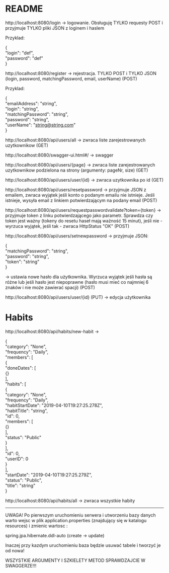 README  
======

http://localhost:8080/login -> logowanie. Obsługuję TYLKO requesty POST i przyjmuje TYLKO pliki JSON z loginem i haslem  
  
Przyklad:  
  
{  
"login": "def",  
"password": "def"  
}  
  
http://localhost:8080/register -> rejestracja. TYLKO POST i TYLKO JSON (login, password, matchingPassword, email, userName) (POST)  
  
  Przyklad:  
    
  {    
  "emailAddress": "string",    
  "login": "string",    
  "matchingPassword": "string",    
  "password": "string",    
  "userName": "string@string.com"    
}      
    
  
http://localhost:8080/api/users/all -> zwraca liste zarejestrowanych uzytkownikow (GET)  
  
http://localhost:8080/swagger-ui.html#/ -> swagger  
  
http://localhost:8080/api/users/{page} -> zwraca liste zarejestrowanych uzytkownikow podzielona na strony (argumenty: pageNr, size) (GET)  
  
http://localhost:8080/api/users/user/{id} -> zwraca uzytkownika po id (GET)    
  
http://localhost:8080/api/users/resetpassword -> przyjmuje JSON z emailem, zwraca wyjątek jeśli konto o podanym emailu nie istnieje. Jeśli istnieje, wysyła email z linkiem potwierdzającym na podany email (POST)
  
http://localhost:8080/api/users/requestpasswordvalidate?token={token} -> przyjmuje token z linku potwierdzającego jako parametr. Sprawdza czy token jest ważny (tokeny do resetu haseł mają ważność 15 minut), jeśli nie - wyrzuca wyjątek, jeśli tak - zwraca HttpStatus "OK" (POST)
  
http://localhost:8080/api/users/setnewpassword -> przyjmuje JSON:
  
  {    
    "matchingPassword": "string",    
    "password": "string",    
    "token": "string"    
  }    
    
-> ustawia nowe hasło dla użytkownika. Wyrzuca wyjątek jeśli hasła są różne lub jeśli hasło jest niepoprawne (hasło musi mieć co najmniej 6 znaków i nie może zawierać spacji) (POST)
  
http://localhost:8080/api/users/user/{id} (PUT) -> edycja użytkownika
  
    
      
Habits
======
    
http://localhost:8080/api/habits/new-habit -> 
  
  
  {    
    "category": "None",    
    "frequency": "Daily",    
    "members": [    
      {    
        "doneDates": [    
          {}    
        ],    
        "habits": [    
          {    
            "category": "None",    
            "frequency": "Daily",    
            "habitStartDate": "2019-04-10T19:27:25.278Z",    
            "habitTitle": "string",    
            "id": 0,    
            "members": [    
              {}    
            ],    
            "status": "Public"    
          }    
        ],    
        "id": 0,    
        "userID": 0    
      }    
    ],    
    "startDate": "2019-04-10T19:27:25.279Z",    
    "status": "Public",    
    "title": "string"    
  }    
        
   
http://localhost:8080/api/habits/all -> zwraca wszystkie habity
  
  
----------------------------------------------------------------------------------------------
UWAGA! Po pierwszym uruchomieniu serwera i utworzeniu bazy danych warto wejsc w plik application.properties (znajdujący się w katalogu resources) i zmienic wartosc :  
  
spring.jpa.hibernate.ddl-auto (create -> update)  
  
Inaczej przy kazdym uruchomieniu baza będzie usuwać tabele i tworzyć je od nowa!
  
    
WSZYSTKIE ARGUMENTY I SZKIELETY METOD SPRAWDZAJCIE W SWAGGERZE!!!    
